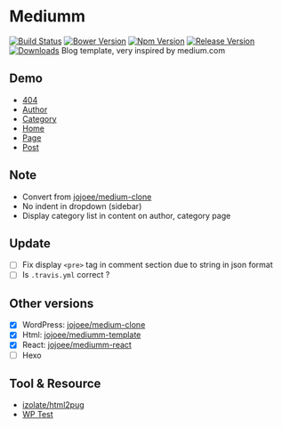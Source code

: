# Mediumm
[![Build Status](https://travis-ci.org/jojoee/mediumm-template.svg)](https://travis-ci.org/jojoee/mediumm-template)
[![Bower Version](https://img.shields.io/bower/v/mediumm-template.svg)](https://bower.io/search/?q=mediumm-template)
[![Npm Version](https://img.shields.io/npm/v/mediumm-template.svg)](https://www.npmjs.com/package/mediumm-template)
[![Release Version](https://img.shields.io/github/release/jojoee/mediumm-template.svg)](https://github.com/jojoee/mediumm-template/releases)
[![Downloads](https://img.shields.io/npm/dt/mediumm-template.svg)](https://github.com/jojoee/mediumm-template/archive/master.zip)
Blog template, very inspired by medium.com

## Demo
- [404](https://jojoee.github.io/mediumm-template/html/404.html)
- [Author](https://jojoee.github.io/mediumm-template/html/author.html)
- [Category](https://jojoee.github.io/mediumm-template/html/category.html)
- [Home](https://jojoee.github.io/mediumm-template/html/index.html)
- [Page](https://jojoee.github.io/mediumm-template/html/page.html)
- [Post](https://jojoee.github.io/mediumm-template/html/post.html)

## Note
- Convert from [jojoee/medium-clone](https://github.com/jojoee/medium-clone)
- No indent in dropdown (sidebar)
- Display category list in content on author, category page

## Update
- [ ] Fix display `<pre>` tag in comment section due to string in json format
- [ ] Is `.travis.yml` correct ?

## Other versions
- [x] WordPress: [jojoee/medium-clone](https://github.com/jojoee/medium-clone)
- [x] Html: [jojoee/mediumm-template](https://github.com/jojoee/mediumm-template)
- [x] React: [jojoee/mediumm-react](https://github.com/jojoee/mediumm-react)
- [ ] Hexo

## Tool & Resource
- [izolate/html2pug](http://html2pug.com/)
- [WP Test](http://wptest.io/)
